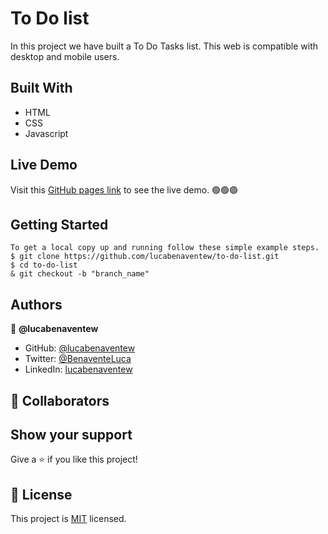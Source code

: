 # To Do list

 In this project we have built a To Do Tasks list.
 This web is compatible with desktop and mobile users.

## Built With

- HTML
- CSS
- Javascript

## Live Demo
Visit this [GitHub pages link](https://lucabenaventew.github.io/to-do-list) to see the live demo. 🟢🟢🟢

## Getting Started

```
To get a local copy up and running follow these simple example steps.
$ git clone https://github.com/lucabenaventew/to-do-list.git
$ cd to-do-list
& git checkout -b "branch_name"
```

## Authors

👤 **@lucabenaventew**

- GitHub: [@lucabenaventew](https://github.com/lucabenaventew)
- Twitter: [@BenaventeLuca](https://twitter.com/BenaventeLuca)
- LinkedIn: [lucabenaventew](https://linkedin.com/in/lucabenaventew/)



## 🤝 Collaborators

## Show your support

Give a ⭐️ if you like this project!


## 📝 License

This project is [MIT](./MIT.md) licensed.
